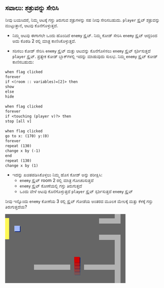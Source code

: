 ## ಸವಾಲು: ಶತ್ರುವನ್ನು ಸೇರಿಸಿ

ನೀವು ಬಯಸಿದರೆ, ನಿಮ್ಮ ಆಟಕ್ಕೆ ಗಸ್ತು ತಿರುಗುವ ಶತ್ರುಗಳನ್ನು ಸಹ ನೀವು ಸೇರಿಸಬಹುದು. `player` ಸ್ಪ್ರೈಟ್ ಶತ್ರುವನ್ನು ಮುಟ್ಟುತ್ತಾನೆ, ಆಟವು ಕೊನೆಗೊಳ್ಳುತ್ತದೆ.

+ ನಿಮ್ಮ ಆಟವು ಈಗಾಗಲೇ ಒಂದು ಹೊಂದಿದೆ `enemy` ಸ್ಪ್ರೈಟ್. ನಿಮ್ಮ ಕೋಡ್ ಸೇರಿಸಿ `enemy` ಸ್ಪ್ರೈಟ್ ಆದ್ದರಿಂದ ಅದು ಕೊಠಡಿ 2 ರಲ್ಲಿ ಮಾತ್ರ ಕಾಣಿಸಿಕೊಳ್ಳುತ್ತದೆ.

+ ಸರಿಸಲು ಕೋಡ್ ಸೇರಿಸಿ `enemy` ಸ್ಪ್ರೈಟ್ ಮತ್ತು ಆಟವನ್ನು ಕೊನೆಗೊಳಿಸಲು `enemy` ಸ್ಪ್ರೈಟ್ ಸ್ಪರ್ಶಿಸುತ್ತದೆ `player` ಸ್ಪ್ರೈಟ್. ಪ್ರತ್ಯೇಕ ಕೋಡ್ ಬ್ಲಾಕ್‌ಗಳಲ್ಲಿ ಇದನ್ನು ಮಾಡುವುದು ಸುಲಭ. ನಿಮ್ಮ `enemy` ಸ್ಪ್ರೈಟ್ ಕೋಡ್ ಕಾಣಿಸಬಹುದು:

```blocks3
when flag clicked
forever
if <(room :: variables)=[2]> then
show
else
hide

when flag clicked
forever
if <touching (player v)?> then
stop [all v]

when flag clicked
go to x: (170) y:(0)
forever
repeat (130)
change x by (-1)
end
repeat (130)
change x by (1)
```

+ ಇದನ್ನು ಖಚಿತಪಡಿಸಿಕೊಳ್ಳಲು ನಿಮ್ಮ ಹೊಸ ಕೋಡ್ ಅನ್ನು ಪರೀಕ್ಷಿಸಿ: 
    + `enemy` ಸ್ಪ್ರೈಟ್ room 2 ರಲ್ಲಿ ಮಾತ್ರ ಗೋಚರಿಸುತ್ತದೆ
    + `enemy` ಸ್ಪ್ರೈಟ್ ಕೋಣೆಯಲ್ಲಿ ಗಸ್ತು ತಿರುಗುತ್ತದೆ
    + ಒಂದು ವೇಳೆ ಆಟವು ಕೊನೆಗೊಳ್ಳುತ್ತದೆ `player` ಸ್ಪ್ರೈಟ್ ಸ್ಪರ್ಶಿಸುತ್ತದೆ `enemy` ಸ್ಪ್ರೈಟ್

ನೀವು ಇನ್ನೊಂದು `enemy` ಕೋಣೆಯ 3 ರಲ್ಲಿ ಸ್ಪ್ರೈಟ್ ಗೋಡೆಯ ಅಂತರದ ಮೂಲಕ ಮೇಲಕ್ಕೆ ಮತ್ತು ಕೆಳಕ್ಕೆ ಗಸ್ತು ತಿರುಗುತ್ತದೆಯ?

![ಸ್ಕ್ರೀನ್‍ಶಾಟ್ (ಪರದೆ ಚಿತ್ರ)](images/world-enemy2.png)